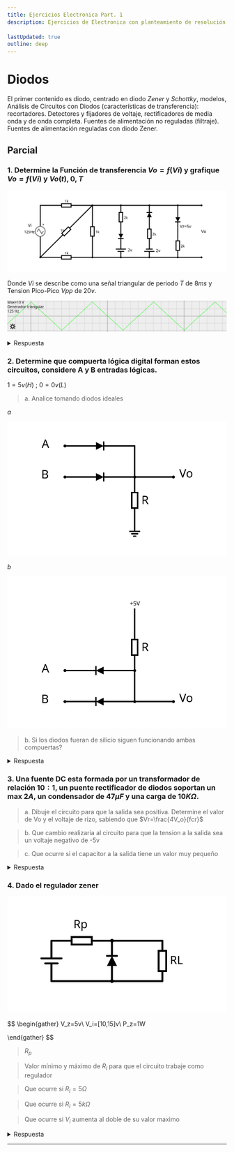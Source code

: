 ```yaml
---
title: Ejercicios Electronica Part. 1
description: Ejercicios de Electronica con planteamiento de resolución rápida con trucos sencillos ejercicios complejos, sin tener que recurrir a herramientas de calculo complejo o plantear sistemas complejos de resolución

lastUpdated: true
outline: deep
---
```


# Diodos

El primer contenido es diodo, centrado en diodo *Zener* y *Schottky*, modelos, Análisis de Circuitos con Diodos (características de transferencia): recortadores. Detectores y fijadores de voltaje, rectificadores de media onda y de onda completa. Fuentes de alimentación no reguladas (filtraje). Fuentes de alimentación reguladas con diodo Zener.

<!-- ## Ejercicios

Inserte Ejercicios Durante el Semestre

--- -->

## Parcial

### 1. Determine la Función de transferencia $Vo = f(Vi)$ y grafique $Vo = f(Vi)$ y $Vo(t),{0,T}$

![Pregunta 1](./img/parcial1-1.svg)

Donde $Vi$ se describe como una señal triangular de periodo $T$ de $8ms$ y Tension Pico-Pico $Vpp$ de $20v$.

![Pregunta 1b](./img/Parcial%201-1a.png)

<details class="answer">
<summary>Respuesta</summary>

**Simplificación**

El primera paso es simplificar el circuito si es posible. El teorema de Thevenin nos dice:

> [!NOTE]
> "Cualquier red eléctrica lineal que contenga únicamente fuentes de tensión, fuentes de corriente y resistencias puede sustituirse en los terminales A–B por una combinación equivalente de una fuente de tensión $V_{th}$ en una conexión en serie con una resistencia $R_{th}$".

Lo que significa que si una parte del circuito comprendida por dos terminales es independiente de la otra parte y solo contiene elementos lineales se puede simplificar por un equivalente de Thevenin.

![alt text](./img/parcial1-1b.svg)

En este caso como no tenemos fuentes dependientes podemos tomar el lado derecho del circuito de manera sencilla. Determinando la tension entre los terminales del circuito separado, con $Vi$ como constante, se obtiene $V_{th}$. Apagando las fuente del circuito y calculando la resistencia equivalente entre sus terminales se obtiene $R_{th}$.

Para $V_{th}$ se puede hacer un sistema de ecuaciones para conocer el valor de tension en los terminales. Pero el circuito se puede resolver con técnicas mas sencilla. Primero se puede hacer una transformación de fuente donde una fuente de tension en serie con una resistencia tiene un equivalente con una fuente corriente en serie con una resistencia del mismo valor.

![alt text](./img/sourceTransform.svg)

Obedeciendo las siguientes formulas

$$
\begin{gather}
    Vs = R\cdot Is \\
    Is = \frac{Vs}R
\end{gather}
$$

Dichas formulas son fácilmente deducibles con análisis de circuito.

Al tener todas las resistencias el mismo valor le asignaremos la constante $R$ para simplificar los cálculos. Primero transformamos la fuente $Vi$ que esta en serie con $R1$ a su equivalente con una fuente de corriente $Ia$ de valor $Ia = Vi/R$ en paralelo con la resistencia $R1$. Ahora $R1$ y $R2$ están en paralelo y tienen el mismo valor.

> [!NOTE]
> Para $n$ resistencias en paralelo con valor $R$, su equivalente es una resistencia de valor $R/n$

Demostrando la formula general para resistencias en paralelo se tiene que

$$
\begin{gather}
R_{eq} = \frac{1}{(\frac{1}R + \frac{1}R)}\\


R_{eq} = \frac{R}2
\end{gather}
$$

Ahora el paralelo de $R1$ y $R2$ le asignaremos una resistencia equivalente $Ra$ de valor $R/2$. Queda la fuente $Ia$ en paralelo con resistencia $Ra$ y a su vez el serie con la resistencia $R3$. Se transforma $Ia$ junto a $Ra$ a una fuente de tension $Va$ de valor $Vi/2$ en serie con $Ra$, la cual queda en serie con $R3$, cuyo equivalente ahora es $Rb$ de valor $3R/2$. Finalmente la fuente $Va$ en serie con $Rb$ se transforma a una fuente de corriente $Ith$ de valor $Vi/(3R)$ en paralelo con con $Rb$ y con $R4$. El equivalente de $Rb$ y $R4$ es $R_{th}$ con valor $3R/5$. Lo que resulta en un equivalente de Norton, por comodidad (y para que la fuente equivalente no quede en función del valor de las resistencias) se transforma una vez mas en un equivalente de Thevenin, quedando $V_{th}$ con valor $Vi/5$.

![Thevenin Procedimiento](./img/parcial1-1c.svg)
![Thevenin Procedimiento](./img/parcial1-1d.svg)

> [!TIP]
>El objetivo de este procedimiento es poder realizar simplificaciones rápidas sin tener que plantear sistemas de ecuaciones, de manera que se pueda resolver el ejercicio con un calculadora de sencilla o mentalmente.

Lo que resulta en una $R_{th}$ de valor $600Ω$, y para un valor de tension pico pico $Vpp_th$ de $4v$ lo que se traduce en un voltaje pico $Vp_th$ de $2v$ y $-2v$ en el ciclo positivo y ciclo negativo respectivamente


**Resolución**

Para conocer el comportamiento de $Vo$ y poder graficar se analizan las 3 ramas. considerando lo siguiente.

> [!NOTE]
> Se consider un modelo de diodo simplificado donde el diodo conduce corriente en polarización directa cuando la tension entre sus terminales alcanza una tension $Vk$, equivalente a una fuente de tension polarizada inversamente. Y cuando la tension entre sus terminales no alcanza la corriente de polarización o esta polarizada inversamente se comporta como un circuito abierto.

> [!NOTE]
> Al no estar indicado en el ejercicio se asumen diodos de silicio con valor $Vk = 0.7v$

> [!NOTE]
> Para los diodos Zener se tiene el mismo comportamiento con la adición que al superar el umbral de $Vz$ en polarización inversa el diodo conduce


![Diodo](./img/Diode_symbol.svg)

Analizaremos el ciclo positivo y negativo de cada rama

Para la primera rama en el **ciclo positivo** para polarizar el diodo se debe superar la tension de polarización del diodo $Vk$ y ademas la tension de la fuente de $2v$, por lo que a partir de los $2.7v$ el diodo conduce. Para el **ciclo negativo** el diodo no conduce

Para la segunda rama en el **ciclo positivo** el diodo no conduce, y en el **ciclo negativo** a partir de los $-2.7v$ el diodo conduce, después de superar la tension de polarización del diodo y de la fuente de tension.

> [!TIP]
> se denota que la simetría inversa que poseen las primeras dos ramas

Para la tercera rama el diodo Zener en el **ciclo positivo** al superar los $0.7v$ el diodo conduce y para el **ciclo negativo** a partir de los $-5v$ el diodo conduce.

Ya que la fuente de tension $V_{th}$ suministra una tension pico de $±2v$ la primera y segunda rama nunca conducen ya que no exceden la tension de $2.7v$ requerida para polarizar los diodos.

Esto simplifica el análisis a la tercera rama que nunca conduce el en ciclo negativo, pero si en el positivo.

queda la siguiente ecuación

*Cuando D1 y D2 no conducen, D3 si conduce:*

$$
\begin{gather}
\frac{Vi}5 = I\cdot R_{th} + I\cdot R_{D3} + 0.7\\

I = (Vi - 3.5v)/13k
\end{gather}
$$
lo que indica que cuando $Vi > 3.5$ hay corriente atravez de $D3$

para $Vo$ cuando $D3$ conduce

$$
\begin{gather}
Vo = I\cdot R_{D3} - Vi\\

Vo = \frac{2Vi}{13} + 21/130
\end{gather}
$$

*Cuando D1, D2 y D3 no conducen*

Al no haber corriente no hay caída te tension en $R_{th}$ por lo que

$$
Vo = \frac{Vi}5
$$

*Vo*

$$
V_o = \begin{cases} 
    \frac{V_i}{5}, & \text{si } -10 \le V_i \le 3.5 \\
    \frac{2V_i}{13} + \frac{21}{130}, & \text{si } 3.5 < V_i \le 10 
\end{cases}
$$

![Grafica Vo(Vi)](img/vivo.svg)

</details>

### 2. Determine que compuerta lógica digital forman estos circuitos, considere A y B entradas lógicas.
$1 = 5v (H)$ ; $0 = 0v (L)$

> a. Analice tomando diodos ideales

*a*

![Pregunta 2](./img/parcial1-2a.svg)

*b*

![Pregunta 2](./img/parcial1-2b.svg)

> b. Si los diodos fueran de silicio siguen funcionando ambas compuertas?

<details class='answer'>
<summary>Respuesta</summary>

Análisis Para determinar el tipo de compuerta simplemente se realiza la tabla de la verdad para cada caso tomando $A$ y $B$ como entrada y $V_o$ como salida.

*a*

![alt text](./img/parcial1-2as.svg)

<table>
    <tr>
        <td>A</td>
        <td>B</td>
        <td>Vod</td>
        <td>Vo</td>
    </tr>
    <tr>
        <td>0</td>
        <td>0</td>
        <td>0</td>
        <td>0v</td>
    </tr>
    <tr>
        <td>1</td>
        <td>0</td>
        <td>1</td>
        <td>5v</td>
    </tr>
    <tr>
        <td>0</td>
        <td>1</td>
        <td>1</td>
        <td>5v</td>
    </tr>
    <tr>
        <td>1</td>
        <td>1</td>
        <td>1</td>
        <td>5v</td>
    </tr>
</table>

Cuando $A$ **o** $B$ es $1$ $V_o$ es $1$ ($5v$ analógico) por lo que la primera compuerta es una compuerta **OR**

*b*

![alt text](./img/parcial1-2bs.svg)

<table>
    <tr>
        <td>A</td>
        <td>B</td>
        <td>Vod</td>
        <td>Vo</td>
    </tr>
    <tr>
        <td>0</td>
        <td>0</td>
        <td>0</td>
        <td>0v</td>
    </tr>
    <tr>
        <td>1</td>
        <td>0</td>
        <td>0</td>
        <td>0v</td>
    </tr>
    <tr>
        <td>0</td>
        <td>1</td>
        <td>0</td>
        <td>0v</td>
    </tr>
    <tr>
        <td>1</td>
        <td>1</td>
        <td>1</td>
        <td>5v</td>
    </tr>
</table>

Cuando $A$ **y** $B$ es $1$ $V_o$ es $1$ ($5v$ analógico) por lo que la segunda compuerta es una compuerta **AND**

Si los diodos fueran de silicio tomando el modelo simplificado del diodo, en el caso `a` si alguna de las entradas fuese asertiva ($1$ o $5v$) habría una caída de tension en el diodo de $0.7v$ por lo que la tabla de la verdad quedaría

<table>
    <tr>
        <td>A</td>
        <td>B</td>
        <td>Vo</td>
    </tr>
    <tr>
        <td>0</td>
        <td>0</td>
        <td>0v</td>
    </tr>
    <tr>
        <td>1</td>
        <td>0</td>
        <td>4.3v</td>
    </tr>
    <tr>
        <td>0</td>
        <td>1</td>
        <td>4.3v</td>
    </tr>
    <tr>
        <td>1</td>
        <td>1</td>
        <td>4.3v</td>
    </tr>
</table>

En el caso de la compuerta `b` si alguna entrada es $0v$ la corriente va desde la alimentación, a través de la resistencia y cae a través de uno de los diodos, por lo que respecto a tierra habría una diferencia de potencial de $0.7v$. si ambas entradas son asertivas la tension seria de $5v$.

<table>
    <tr>
        <td>A</td>
        <td>B</td>
        <td>Vo</td>
    </tr>
    <tr>
        <td>0</td>
        <td>0</td>
        <td>0.7v</td>
    </tr>
    <tr>
        <td>1</td>
        <td>0</td>
        <td>0.7v</td>
    </tr>
    <tr>
        <td>0</td>
        <td>1</td>
        <td>0.7v</td>
    </tr>
    <tr>
        <td>1</td>
        <td>1</td>
        <td>5v</td>
    </tr>
</table>

El umbral entre un $1$ y $0$ lógico viene definido por la tecnología de dicha compuerta, tanto para la tecnología TTL y CMOS, cumplen para los valores de entrada (es decir para la tension aplicada a la entrada de otra compuerta), pero no cumple con las especificaciones de margenes de ruido para la tension de salida, de la misma.

> [!NOTE]
> [1] J. F. Wakerly, Diseño Digital. Pearson Educación, 2001.

A términos de un circuito digital podemos decir que sigue funcionando como compuerta, mas no cumple con las especificaciones TTL y CMOS.

</details>

### 3. Una fuente DC esta formada por un transformador de relación $10:1$, un puente rectificador de diodos soportan un max $2A$, un condensador de $47\mu F$ y una carga de $10K\Omega$.
> a. Dibuje el circuito para que la salida sea positiva. Determine el valor de Vo y el voltaje de rizo, sabiendo que $Vr=\frac{4V_o}{fcr}$

> b. Que cambio realizaría al circuito para que la tension a la salida sea un voltaje negativo de -5v

> c. Que ocurre si el capacitor a la salida tiene un valor muy pequeño

<details class="answer">
<summary>Respuesta</summary>

> [!NOTE]
> La fuente recibe a la entrada $120v_{rms}\space⏦$ AC a $60hz$

> [!NOTE]
> Se toman todos los diodos bajo el modelo simplificado, con diodos de silicio

![Pregunta 3](./img/parcial1-3a.svg)

Para calcular $Vo$ vamos desde la entrada la fuente de tension $120v_{rms}\space⏦$, tomamos el transformador de manera ideal cumpliendo la siguiente relación.

$$

\frac{V_p}{V_s}=\frac{n_p}{n_s}\tag{a}

$$

Formula que relaciona la tension con el numero de espiras entre el primario y secundario del transformador. deducible a través de la ley de Faraday.

lo que despejado deja que
$$

V_s=\frac{n_s\cdot V_p}{n_p}\\
V_s=12v_{rms}

$$

en base a la tension RMS ($V_{rms}$) o eficaz ($V_{efz}$) podemos obtener la tension pico ${V_p}$ del transformador.

$$

 V_{efz}=\sqrt{\frac{1}{T}\cdot \int_{t_0}^{T}{v{^2}(t)dt}}

$$

lo que para una señal de función senoidal es

$$
\begin{gather}
V_{efz} = \frac{v_p}{\sqrt2}\\
V_{efz}\cdot \sqrt2 = v_p\\
v_p=12\sqrt2
\end{gather}

$$

en el **ciclo positivo** a la salida del transformador la corriente fluye a través $D_1$ hasta el paralelo del capacitor y la carga (resistiva) y devuelta por el diodo $D_3$ hasta el secundario. En el **ciclo negativo** a la salida del transformador la corriente fluye a través $D_4$ hasta el paralelo del capacitor y la carga (resistiva) y devuelta por el diodo $D_2$ hasta el secundario.
En ambos ciclos, la tension del secundario del transformador debe superar la tension de polarización de dos diodos, por lo que cuando la tension (del secundario) es mayor $±1.4v$ ambos diodos conducen, sabiendo la caída de tension de los diodos tenemos que:

$$
\begin{gather}
V_{o_p} = v_p - 2\cdot V_d\\
V_{o_p} = 12\sqrt2 -1.4v\\
V_{o_p} \approx 15.5705v
\end{gather}
$$

Tomando $V_o$ como el voltaje pico a la salida, tenemos la ecuación de voltaje de rizo

$$
V_r=\frac{4V_{o_p}}{f\cdot c\cdot r}\tag{b}
$$

La frecuencia de la fuente de tension es $60hz$ el transformador bajo el modelo ideal no se ve afectado por la frecuencia y no cambia la misma a su salida. Al pasar por el puente rectificador para el ciclo positivo y el ciclo negativo del transformador, a la salida del puente rectificador se da la misma onda en la misma dirección, por lo que la frecuencia se duplica.

$$
f_{V_o}=120hz
$$

![Pregunta 3](./img/Parcial%201-3b.png)

ya con estos valores tenemos que 

$$
V_r=\frac{2\cdot(60\sqrt2-7)}{141}\approx 1.1042v
$$

Para obtener el voltaje de salida tomamos el valor pico menos la mitad del voltaje de rizo, con la notación de ± la mitad del voltaje rizo

$$
\begin{gather}
V_o = \left(V_{o_p}-\frac{V_r}2\right)±\frac{V_r}2\tag{c}\\
V_o \approx 15.0184 ± 0.5521
\end{gather}
$$

Para obtener un voltaje de $-5v$ (se tomara como voltaje pico) se pueden hacer utilizar varios métodos (sin alterar los elementos ya existente). Demostraremos dos métodos.

*Primer método*

el primer método consiste en utilizar un divisor de tension capacitivo a la entrada, para asi no tener perdidas de potencia.

>[!NOTE]
> Se toman los capacitores como reactancias

![Pregunta 3b Método 1](./img/parcial1-3b.svg)

Tomando la referencia (tierra) como el cátodo de los diodos $D_1$ y $D_4$ se obtiene voltaje negativo respecto a la tierra. Como aclaratoria invertir el puente rectificador generaría el mismo circuito.

La tension $V_{o_p}$ es 5v, la tension que cae en el puente rectificador es de $1.4v$ por lo que la en los terminales del secundario tenemos $6.4v$, ya que la relación del transformador es $10:1$ (a través de la formula de relación de transformación) el voltaje pico a en el primario del transformador ($V_p$) es $64v$ con un voltaje eficaz de $64/\sqrt2$.

Un divisor de tension viene dado por la siguiente expresión:

$$
\begin{gather}
V_{C_1}=\frac{Z_1\cdot V_i}{Z_1+Z_2} \tag{1.1}\\
V_{C_2}=\frac{Z_2\cdot V_i}{Z_1+Z_2} \tag{1.2}
\end{gather}
$$

>[!NOTE]
> Esta formula se obtiene con LVK y Ohm.

Donde $V_{C_1}$ es la tension al primario del transformador, al analizar la malla la fuente de tension y los dos capacitores tenemos por LVK (Kirchhoff)

$$
\begin{gather}
V_i-V_{C_1}-V_{C_2}=0\\
120 - 64/\sqrt2 = V_{C_1}\\
V_{C_1}\approx 74.7451
\end{gather}
$$

Para calcular el valor de los capacitores tenemos su valor en impedancia

$$
\begin{gather}
Z_C=\frac{-j}{\omega\cdot c}\\
\omega=2\pi f\\
Z_C=\frac{-j}{2\pi\cdot f\cdot c} \tag{2}\\
\end{gather}
$$

En base a las Eq. $(1.1)$ y $(2)$

$$
\begin{gather}
V_{C_2}=\frac{\frac{-j}{2\pi\cdot f\cdot C_2}\cdot V_i}{\frac{-j}{2\pi\cdot f\cdot C_1}+\frac{-j}{2\pi\cdot f\cdot C_2}}\\
V_{C_2}=\frac{\frac{1}{C_2}\cdot V_i}{\frac{1}{C_1}\cdot \frac{1}{C_2}}\\
V_{C_2}=\frac{C_1\cdot V_i}{C_1+C_2} \tag{3.1}\\
V_{C_1}=\frac{C_2\cdot V_i}{C_1+C_2} \tag{3.2}
\end{gather}
$$

>[!NOTE]
> la Eq $(3.2)$ se obtiene de la misma manera con las ecuaciones Eq. $(1.2)$ y $(2)$

Con los valores de $V_{C_2}$ y $V_{C_2}$ obtenemos

$$
\begin{gather}
\frac{8}{15\sqrt2-8}=\frac{C_1}{C_2}\\
\frac{C_1}{C_2}\approx 0.6054\\
0.6054\cdot C_2\approx C_1
\end{gather}
$$

Obtenemos una proporción entre $C_1$ y $C_2$ y no un valor concreto. Se escoge el valor comercial de $33\mu F$ para $C_3$ lo que resulta para $C_1\approx19.98\mu F$ que aproximamos al valor comercial $20\mu F$.

Ya con estos valores comprobamos. Dado $(3.1)$

$$
\begin{gather}
V_{C_2}=\frac{20\mu F\cdot120}{33\mu F+20\mu F}\\
V_{C_2}=2400/53\\
V_{C_2}\approx45.2830v_{rms}
\end{gather}
$$

Obtenemos la tencion en el capacitor $C_2$ y por ende en el primario del transformador, dado su relacion de transformacion Eq. $(a)$ a su salida tenemos

$$
\begin{gather}
V_s=240/53\\
V_s\approx4.5283v_{rms}\\
V_{s_{pp}}\approx V_p\cdot\sqrt2\cdot\\
V_{s_{pp}}\approx 6.4039
\end{gather}
$$

al pasar por el puente rectificador cae en $1.4v$ al pasar por dos diodos en cada ciclo, por lo que el voltaje pico de salida es

$$
\begin{gather}
V_o\approx V_{s_{pp}} -1.4\\
V_o\approx 5.0039v\\
\end{gather}
$$

Para el voltaje rizo la Eq $(b)$ lo que da

$$
V_r\approx0.3548v
$$

Tomando la referencia (tierra) como el cátodo de los diodos $D_1$ y $D_4$ y redondeando el resultado se comprueba que a la salida hay $V_o\approx -5v\\$

lo que según la Eq $(c)$

$$
V_o=-5.0039±0.1774V
$$



*Segundo Método*

![Método 2](img/parcial1-3c.svg)

Otro método valido es poner un diodo zener a la salida de puente rectificador

> [!NOTE]
> Este acercamiento tiene algunas desventajas, requiere encontrar un diodo zener o una configuraciónn de los mismos cuya caída de tension sea la que se busca, ademas que los diodos zener no suelen soportar altas corrientes

Sabemos que el valor pico a la salida del puente rectificador es $V_{O_{p}}=120\sqrt2 - 1.4$ de la primera parte del problema, por lo que se tiene que:

$$
\begin{gather}
V_{O_{p}}-Vz = V_o\\
V_{O_{p}}-V_o = V_z\\
V_z = 12\sqrt{2}-6.4\\
V_z \approx 10.6
\end{gather}
$$

Por lo que el nuevo voltage de salida para $V_z$ normalizado sera

$$
V_o=V_{O_{p}}-Vz\\
V_o=12\sqrt{2}-12\\
V_o\approx 4.9705V
$$

Para el voltage rizo tomando la Eq. $(b)$

$$
\begin{gather}
V_r = \frac{4\cdot 4.9705}{120\cdot 47\mu \cdot 10k}\\
V_r \approx 0.3525
\end{gather}
$$

lo que según la Eq $(c)$

$$
Vo \approx 4.97056 ± 0.1763 V
$$

Si el capacitor de salida es de valor muy pequeño el rizo se hace muy grande y el voltage de salida pasa a tener una variación notable.

</details>

### 4. Dado el regulador zener

![Diagrama Ejercicio 4](img/parcial1-4a.svg)

$$
\begin{gather}
V_z=5v\\
V_i=[10,15]v\\
P_z=1W

\end{gather}
$$
> $R_p$

> Valor mínimo y máximo de $R_l$ para que el circuito trabaje como regulador

> Que ocurre si $R_l=5\Omega$

> Que ocurre si $R_l=5k\Omega$

> Que ocurre si $V_i$ aumenta al doble de su valor maximo

<details class="answer">
<summary>Respuesta</summary>
</details>

---

